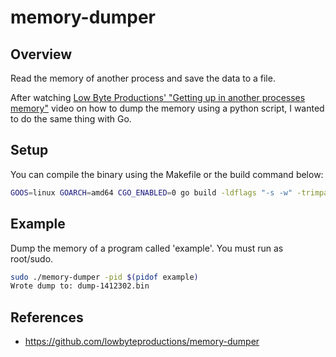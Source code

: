 # memory-dumper

## Overview

Read the memory of another process and save the data to a file.

After watching [Low Byte Productions' "Getting up in another processes memory"](https://www.youtube.com/watch?v=0ihChIaN8d0) video on how to dump the memory using a python script, I wanted to do the same thing with Go.


## Setup

You can compile the binary using the Makefile or the build command below:

```bash
GOOS=linux GOARCH=amd64 CGO_ENABLED=0 go build -ldflags "-s -w" -trimpath -o memory-dumper
```

## Example

Dump the memory of a program called 'example'. You must run as root/sudo.

```bash
sudo ./memory-dumper -pid $(pidof example)
Wrote dump to: dump-1412302.bin
```

## References

- https://github.com/lowbyteproductions/memory-dumper
